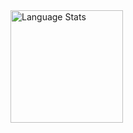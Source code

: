 <img alt="Language Stats" height="180" src="https://github-readme-stats.rinx.dev/api/top-langs/?username=rinthedog&theme=transparent&hide_border=true&layout=compact&langs_count=8" />
